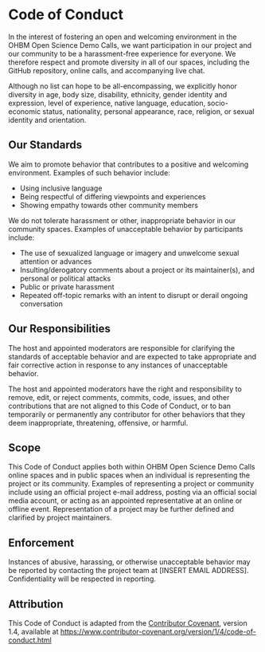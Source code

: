 # Code of Conduct

In the interest of fostering an open and welcoming environment in the OHBM Open
Science Demo Calls, we want participation in our project and our community to be
a harassment-free experience for everyone.
We therefore respect and promote diversity in all of our spaces, including the
GitHub repository, online calls, and accompanying live chat.

Although no list can hope to be all-encompassing, we explicitly honor diversity in age,
body size, disability, ethnicity, gender identity and expression, level of experience, native language, education, socio-economic status, nationality, personal appearance, race, religion,
or sexual identity and orientation.

## Our Standards

We aim to promote behavior that contributes to a positive and welcoming environment.
Examples of such behavior include:

* Using inclusive language
* Being respectful of differing viewpoints and experiences
* Showing empathy towards other community members

We do not tolerate harassment or other, inappropriate behavior in our community spaces.
Examples of unacceptable behavior by participants include:

* The use of sexualized language or imagery and unwelcome sexual attention or
  advances
* Insulting/derogatory comments about a project or its maintainer(s), and
  personal or political attacks
* Public or private harassment
* Repeated off-topic remarks with an intent to disrupt or derail ongoing
  conversation

## Our Responsibilities

The host and appointed moderators are responsible for clarifying the standards
of acceptable behavior and are expected to take appropriate and fair corrective
action in response to any instances of unacceptable behavior.

The host and appointed moderators have the right and responsibility to remove,
edit, or reject comments, commits, code, issues, and other contributions
that are not aligned to this Code of Conduct, or to ban temporarily or
permanently any contributor for other behaviors that they deem inappropriate,
threatening, offensive, or harmful.

## Scope

This Code of Conduct applies both within OHBM Open Science Demo Calls online spaces
and in public spaces when an individual is representing the project or its community.
Examples of representing a project or community include using an official project e-mail
address, posting via an official social media account, or acting as an appointed
representative at an online or offline event.
Representation of a project may be further defined and clarified by project maintainers.

## Enforcement

Instances of abusive, harassing, or otherwise unacceptable behavior may be
reported by contacting the project team at [INSERT EMAIL ADDRESS].
Confidentiality will be respected in reporting.

## Attribution

This Code of Conduct is adapted from the [Contributor Covenant][homepage], version 1.4,
available at https://www.contributor-covenant.org/version/1/4/code-of-conduct.html

[homepage]: https://www.contributor-covenant.org
